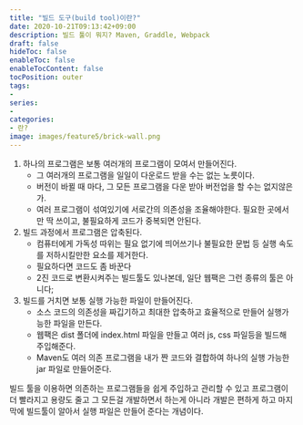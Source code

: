 ```yaml
---
title: "빌드 도구(build tool)이란?"
date: 2020-10-21T09:13:42+09:00
description: 빌드 툴이 뭐지? Maven, Graddle, Webpack
draft: false
hideToc: false
enableToc: false
enableTocContent: false
tocPosition: outer
tags:
- 
series:
-
categories:
- 란?
image: images/feature5/brick-wall.png
---
```


1. 하나의 프로그램은 보통 여러개의 프로그램이 모여서 만들어진다.
    - 그 여러개의 프로그램을 일일이 다운로드 받을 수는 없는 노릇이다.
    - 버전이 바뀔 때 마다, 그 모든 프로그램을 다운 받아 버전업을 할 수는 없지않은가.
    - 여러 프로그램이 섞여있기에 서로간의 의존성을 조율해야한다. 필요한 곳에서만 딱 쓰이고, 불필요하게 코드가 중복되면 안된다.
2. 빌드 과정에서 프로그램은 압축된다.
    - 컴퓨터에게 가독성 따위는 필요 없기에 띄어쓰기나 불필요한 문법 등 실행 속도를 저하시킬만한 요소를 제거한다.
    - 필요하다면 코드도 좀 바꾼다
    - 2진 코드로 변환시켜주는 빌드툴도 있나본데, 일단 웹팩은 그런 종류의 툴은 아니다;
3. 빌드를 거치면 보통 실행 가능한 파일이 만들어진다.
    - 소스 코드의 의존성을 짜깁기하고 최대한 압축하고 효율적으로 만들어 실행가능한 파일을 만든다.
    - 웹팩은 dist 폴더에 index.html 파일을 만들고 여러 js, css 파일등을 빌드해 주입해준다.
    - Maven도 여러 의존 프로그램을 내가 짠 코드와 결합하여 하나의 실행 가능한 jar 파일로 만들어준다.


빌드 툴을 이용하면 의존하는 프로그램들을 쉽게 주입하고 관리할 수 있고 프로그램이 더 빨라지고 용량도 줄고 그 모든걸 개발하면서 하는게 아니라 개발은 편하게 하고 마지막에 빌드툴이 알아서 실행 파일은 만들어 준다는 개념이다. 